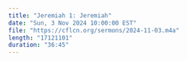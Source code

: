 ```yaml
---
title: "Jeremiah 1: Jeremiah"
date: "Sun, 3 Nov 2024 10:00:00 EST"
file: "https://cflcn.org/sermons/2024-11-03.m4a"
length: "17121101"
duration: "36:45"
---
```

